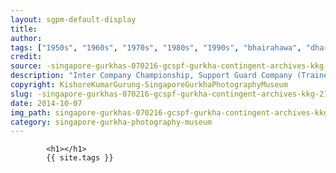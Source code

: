 ```yaml
---
layout: sgpm-default-display
title: 
author: 
tags: ["1950s", "1960s", "1970s", "1980s", "1990s", "bhairahawa", "dharan", "gurkhas", "kathmandu", "nepal", "pokhara", "singapore", "singapore gurkha archive", "singapore gurkha old photographs", "singapore gurkha photography museum", "singapore gurkhas"]
credit: 
source: -singapore-gurkhas-070216-gcspf-gurkha-contingent-archives-kkg-21
description: "Inter Company Championship, Support Guard Company (Trained the chefs, clerks and pipes and drum, MT) - Tug of War, Swimming, Shooting etc. Date: 2002. 2078-26A"
copyright: KishoreKumarGurung-SingaporeGurkhaPhotographyMuseum
slug: -singapore-gurkhas-070216-gcspf-gurkha-contingent-archives-kkg-21
date: 2014-10-07
img_path: singapore-gurkhas-070216-gcspf-gurkha-contingent-archives-kkg-21.jpg
category: singapore-gurkha-photography-museum
---
```

	 		

	 		<h1></h1>
	 		{{ site.tags }}
	 		
